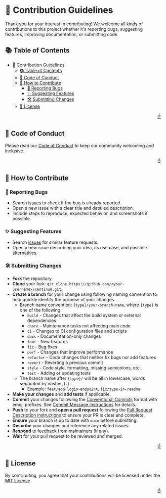 <!-- markdownlint-disable MD033 MD041 -->

<a id="top"></a>

# 🤝 Contribution Guidelines

Thank you for your interest in contributing! We welcome all kinds of
contributions to this project whether it's reporting bugs, suggesting features,
improving documentation, or submitting code.

## 📚 Table of Contents

- [🤝 Contribution Guidelines](#-contribution-guidelines)
  - [📚 Table of Contents](#-table-of-contents)
  - [📜 Code of Conduct](#-code-of-conduct)
  - [📝 How to Contribute](#-how-to-contribute)
    - [🐛 Reporting Bugs](#-reporting-bugs)
    - [✨ Suggesting Features](#-suggesting-features)
    - [🛠️ Submitting Changes](#️-submitting-changes)
  - [📜 License](#-license)

<p align="right"><a href="#top">☝️</a></p>

## 📜 Code of Conduct

Please read our [Code of Conduct](CODE-OF-CONDUCT.md) to keep our community
welcoming and inclusive.

<p align="right"><a href="#top">☝️</a></p>

## 📝 How to Contribute

### 🐛 Reporting Bugs

- Search [issues](https://github.com/imfsiddiqui/centinum/issues) to check if
  the bug is already reported.
- Open a new issue with a clear title and detailed description.
- Include steps to reproduce, expected behavior, and screenshots if possible.

### ✨ Suggesting Features

- Search [issues](https://github.com/imfsiddiqui/centinum/issues) for similar
  feature requests.
- Open a new issue describing your idea, its use case, and possible
  alternatives.

### 🛠️ Submitting Changes

- **Fork** the repository.
- **Clone** your fork:
  `git clone https://github.com/<your-username>/centinum.git`.
- **Create a branch** for your change using following naming convention to help
  quickly identify the purpose of your changes.
  - Branch name convention: `{type}/your-branch-name`, where `{type}` is one of
    the following:
    - `build` - Changes that affect the build system or external dependencies
    - `chore` - Maintenance tasks not affecting main code
    - `ci` - Changes to CI configuration files and scripts
    - `docs` - Documentation-only changes
    - `feat` - New features
    - `fix` - Bug fixes
    - `perf` - Changes that improve performance
    - `refactor` - Code changes that neither fix bugs nor add features
    - `revert` - Reverting a previous commit
    - `style` - Code style, formatting, missing semicolons, etc.
    - `test` - Adding or updating tests
  - The branch name after `{type}/` will be all in lowercase, words separated by
    dashes (`-`).
    - Example: `feat/add-login-endpoint`, `fix/typo-in-readme`
- **Make your changes** and **add tests** if applicable.
- **Commit** your changes following the
  [Conventional Commits](https://www.conventionalcommits.org/) format with emoji
  prefixes. See
  [Commit Message Instructions](/.github/copilot/commit-message-instructions.md)
  for details.
- **Push** to your fork and **open a pull request** following the
  [Pull Request Description Instructions](/.github/copilot/pull-request-description-instructions.md)
  to ensure your PR is clear and complete.
- **Ensure** your branch is up to date with `main` before submitting.
- **Describe** your changes and reference any related issues.
- **Respond** to feedback from maintainers (if any).
- **Wait** for your pull request to be reviewed and merged.

<p align="right"><a href="#top">☝️</a></p>

## 📜 License

By contributing, you agree that your contributions will be licensed under the
[MIT License](https://github.com/imfsiddiqui/centinum/blob/main/LICENSE.md).

<p align="right"><a href="#top">☝️</a></p>
